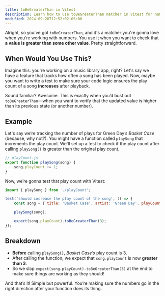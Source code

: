 ```yaml
---
title: toBeGreaterThan in Vitest
description: Learn how to use toBeGreaterThan matcher in Vitest for number comparisons.
modified: 2024-09-28T12:52:02-06:00
---
```


Alright, so you've got `toBeGreaterThan`, and it's a matcher you're gonna love when you're working with numbers. You use it when you want to check that **a value is greater than some other value**. Pretty straightforward.

## When Would You Use This?

Imagine this: you're working on a music library app, right? Let's say we have a feature that tracks how often a song has been played. Now, maybe you want to write a test to make sure your code logic ensures the play count of a song **increases** after playback.

Sound familiar? Awesome. This is exactly when you’d bust out `toBeGreaterThan`—when you want to verify that the updated value is higher than its previous state (or another number).

## Example

Let's say we’re tracking the number of plays for Green Day’s _Basket Case_ (because, why not?). You might have a function called `playSong` that increments the play count. We'll set up a test to check if the play count after calling `playSong()` is greater than the original play count.

```javascript
// playCount.js
export function playSong(song) {
	song.playCount += 1;
}
```

Now, we’re gonna test that play count with Vitest:

```javascript
import { playSong } from './playCount';

test('should increase the play count of the song', () => {
	const song = { title: 'Basket Case', artist: 'Green Day', playCount: 3 };

	playSong(song);

	expect(song.playCount).toBeGreaterThan(3);
});
```

## Breakdown

- **Before** calling `playSong()`, _Basket Case’s_ play count is 3.
- After calling the function, we expect that `song.playCount` is now **greater than 3**.
- So we slap `expect(song.playCount).toBeGreaterThan(3)` at the end to make sure things are working as they should!

And that’s it! Simple but powerful. You’re making sure the numbers go in the right direction after your function does its thing.
